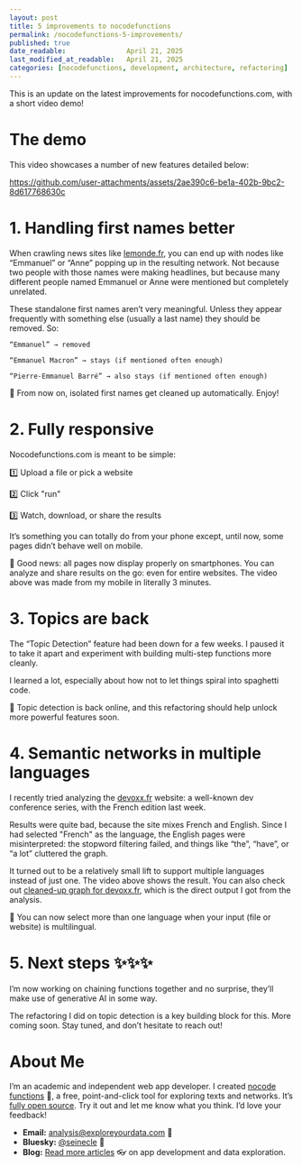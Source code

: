```yaml
---
layout: post
title: 5 improvements to nocodefunctions
permalink: /nocodefunctions-5-improvements/
published: true
date_readable:               April 21, 2025
last_modified_at_readable:   April 21, 2025
categories: [nocodefunctions, development, architecture, refactoring]
---
```


This is an update on the latest improvements for nocodefunctions.com, with a short video demo!

# The demo
This video showcases a number of new features detailed below:

https://github.com/user-attachments/assets/2ae390c6-be1a-402b-9bc2-8d617768630c

# 1. Handling first names better

When crawling news sites like [lemonde.fr](https://lemonde.fr), you can end up with nodes like “Emmanuel” or “Anne” popping up in the resulting network.
Not because two people with those names were making headlines, but because many different people named Emmanuel or Anne were mentioned but completely unrelated.

These standalone first names aren’t very meaningful. Unless they appear frequently with something else (usually a last name) they should be removed.
So:

    “Emmanuel” → removed

    “Emmanuel Macron” → stays (if mentioned often enough)

    “Pierre-Emmanuel Barré” → also stays (if mentioned often enough)

🧹 From now on, isolated first names get cleaned up automatically. Enjoy!

# 2. Fully responsive

Nocodefunctions.com is meant to be simple:

1️⃣ Upload a file or pick a website

2️⃣ Click "run"

3️⃣ Watch, download, or share the results

It’s something you can totally do from your phone except, until now, some pages didn’t behave well on mobile.

📲 Good news: all pages now display properly on smartphones. You can analyze and share results on the go: even for entire websites.
The video above was made from my mobile in literally 3 minutes.

# 3. Topics are back

The “Topic Detection” feature had been down for a few weeks.
I paused it to take it apart and experiment with building multi-step functions more cleanly.

I learned a lot, especially about how not to let things spiral into spaghetti code.

🚀 Topic detection is back online, and this refactoring should help unlock more powerful features soon.

# 4. Semantic networks in multiple languages

I recently tried analyzing the [devoxx.fr](https://devoxx.fr) website: a well-known dev conference series, with the French edition last week.

Results were quite bad, because the site mixes French and English.
Since I had selected "French" as the language, the English pages were misinterpreted: the stopword filtering failed, and things like “the”, “have”, or “a lot” cluttered the graph.

It turned out to be a relatively small lift to support multiple languages instead of just one. The video above shows the result. You can also check out [cleaned-up graph for devoxx.fr](https://nocodefunctions.com/user_created_files/vosviewer/index.html?json=public/vosviewer_1786377755738343236.json), which is the direct output I got from the analysis.

🎌 You can now select more than one language when your input (file or website) is multilingual.

# 5. Next steps ✨✨✨

I’m now working on chaining functions together and no surprise, they’ll make use of generative AI in some way.

The refactoring I did on topic detection is a key building block for this.
More coming soon. Stay tuned, and don’t hesitate to reach out!

# About Me
I’m an academic and independent web app developer. I created [nocode functions](https://nocodefunctions.com) 🔎, a free, point-and-click tool for exploring texts and networks. It’s [fully open source](https://github.com/seinecle/nocodefunctions). Try it out and let me know what you think. I’d love your feedback!

- **Email:** [analysis@exploreyourdata.com](mailto:analysis@exploreyourdata.com) 📧  
- **Bluesky:** [@seinecle](https://bsky.app/profile/seinecle.bsky.social) 📱  
- **Blog:** [Read more articles](https://nocodefunctions.com/blog) 👓 on app development and data exploration.
